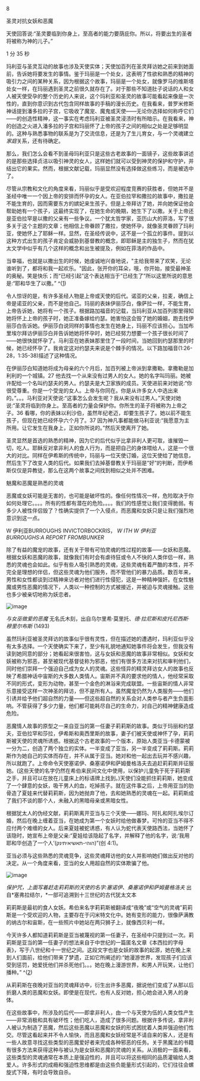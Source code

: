 <title>Familiars in Witchcraft</title><link href="9781620558478.css" rel="stylesheet" type="text/css"> 

8

圣灵对抗女妖和恶魔

天使回答说:“圣灵要临到你身上，至高者的能力要荫庇你。所以，将要出生的圣者将被称为神的儿子。”

1 分 35 秒

玛利亚与圣灵互动的故事也涉及天使实体；天使加百列在圣灵拜访她之前来到她面前，告诉她将要发生的事情。鉴于玛丽是一个处女，这表明了性欲和熟悉的精神的吸引力之间的某种关系，因为根据这个故事，玛丽是一个处女，就像罗马的维斯塔处女一样，在玛丽遇到圣灵之前很久就存在了。对于那些不知道肚子说话的人和女人被天使受孕的整个历史的人来说，这个玛利亚和圣灵的故事可能看起来像是一次性的，直到你意识到古代包含同样故事的手稿的漫长历史。在我看来，普罗米修斯神话提到潘多拉的子宫，它吸收了魔宠、魔鬼或天使——无论你选择如何称呼它们——的创造性精神，这一事实在考虑玛利亚被圣灵浸渍时有所暗示。在我看来，神的创造之火进入潘多拉的子宫和玛丽怀了上帝的孩子之间的相似之处是足够明显的。这种与熟悉事物的联系是为了交流信息，还是为了生儿育女，与一个灵魂建立*家庭*关系，还有待确定。

那么，我们怎么会看不到圣母玛利亚只是这些古老故事的一面镜子，这些故事讲述的是那些选择贞洁以吸引神灵的女人，这样她们就可以受到神灵的保护和守护，并结出它的果实。然而，根据文献记载，玛丽显然没有选择做这些练习，而是被选中了。

尽管从宗教和文化的角度来看，玛丽似乎是受欢迎程度竞赛的获胜者，但她并不是圣经中唯一一个因上帝的安排而怀孕的女人。在亚伯拉罕和撒拉的故事中，撒拉是不能生育的，因而需要东方的嫔妃来生孩子。但是上帝拜访了她，并向她保证他会帮助她有一个孩子，这最终实现了，在她生命的晚期，她生下了以撒。关于上帝还是亚伯拉罕是以撒的父亲有一些争议。一个犹太哲学家，亚历山大的菲洛，写了很多关于这个主题的文章；他相信上帝眷顾了撒拉，使她怀孕，就像圣灵眷顾了玛利亚，使她怀上了耶稣一样。显然，在圣经传说中，这不是一个孤立的事件。提到以这种方式出生的孩子肯定会威胁到基督教的概念，即耶稣是主的独生子，然而在犹太文学中似乎有几个这样的概念和出生被提及，例如在菲洛的作品中。

当幸福，也就是以撒出生的时候，她虔诚地兴奋地说，"主给我带来了欢笑，无论谁听到了，都将和我一起欢乐。"因此，张开你的耳朵，哦，你开始，接受最神圣的奥秘。笑是快乐；而“已经引起”这个表达相当于“已经生了”所以这里所说的意思是:“耶和华生了以撒。” ^([1](9781620558478_nts.xhtml#nt45))

令人惊讶的是，有许多圣经人物是上帝或天使的后代。诺亚的父亲，拉麦，确信上帝是诺亚的父亲，而不是他自己。玛丽的表妹伊丽莎白，像萨拉一样，不能生育，上帝告诉她，她将有一个孩子。根据路加福音的记载，当玛利亚从加百列那里得知她将怀上上帝的孩子时，她正准备嫁给约瑟。她害怕这会毁了她的婚姻，跑去找伊丽莎白告诉她。伊丽莎白说同样的事情也发生在她身上，玛丽不应该担心。当加布里埃尔拜访伊丽莎白并告诉她她将怀孕时，她已经努力想要一个孩子很长时间了——她很快就怀孕了。马利亚在她表妹那里住了一段时间，当她回到约瑟那里的时候，她已经怀孕了。我肯定这对约瑟夫来说是个棘手的情况。以下路加福音(1:26-28，1:35-38)描述了这种情况。

在伊丽莎白知道她将成为母亲的六个月后，加百列被上帝派到拿撒勒。拿撒勒是加利利的一个城镇。27 他去找一个从来没有过男人的女人。她的名字叫玛丽。她被许配给一个名叫约瑟夫的男人。约瑟夫是大卫家族的成员。天使进前来对她说:“你很受尊重。你是一个受宠的女人。上帝与你同在。你是从许多女人中选出来的。”。。。马利亚对天使说:“这事怎么会发生呢？我从来没有过男人。”天使对她说:“圣灵将临到你身上。至高者的力量会保护你。你所生的圣子将被称为上帝之子。36 看哪，你的表妹以利沙伯，虽然年纪老迈，却要生孩子了。她以前不能生孩子，但现在她已经怀孕六个月了。37 因为神凡事都能做马利亚说:“我愿意为主所用。让它发生在我身上，正如你所说的。”然后天使离开了她。

圣灵显然是首选的熟悉的精神，因为它的后代似乎比拿非利人更可取，谁摧毁一切，吃人。耶稣反对拿非利人的食人行为，而是把自己的身体喂给人，这是一个很大的对比。同样在伊希斯的传统中，玛丽与一位天使订婚，这位天使给了她信息，然后生下了改变人类的后代。如果我们去掉基督教关于玛丽是“好”的判断，而伊希斯仅仅是异教徒，那么在这两个故事之间找到相似之处并不困难。

魅魔和恶魔是熟悉的灵魂

恶魔或女妖可能是无害的，也可能是破坏性的。像任何性情况一样，危险取决于你如何处理它。。。。所有的性都有潜在的危险。。。。我们的性感觉让我们变得脆弱。有多少人被性伴侣毁了？性确实提供了一个入侵点，而恶魔和女妖只是让我们强烈地意识到这一点。

W 伊利亚BURROUGHS INVICTORBOCKRIS， *W ITH W 伊利亚BURROUGHS:A REPORT FROMBUNKER*

除了有益的魔宠的故事，还有关于带有可怕灵魂的性过程的故事——女妖和恶魔。根据女妖和恶魔的故事，就像我们有时会有虐待狂或令人不快的人类伴侣一样，熟悉的灵魂也会如此。似乎有些人吸引熟悉的灵魂，这些灵魂有着严酷的本性，并不完全是理想的伴侣，但这些灵魂为他们服务，而不管他们的暴力品质。数百年来，男性和女性都谈到过精神来访者对他们进行性侵犯，这是一种精神强奸。在女性魅魔或男性恶魔的情况下，人类以一种控制的方式被接近，并被迫与灵魂接触。这些也多少被亲切地称为妖恋者。

![image](images/9781620558478_018.jpg)

*与女巫做爱的恶魔* 无名氏木刻，出自乌尔里希·莫里托、*德·拉尼斯和皮托尼西斯·穆里尔布斯* (1493)

虽然玛利亚被圣灵拜访的故事似乎很有灵性，但在描述她的遭遇时，玛利亚似乎没有太多选择。一个天使确实下来了，至少有礼貌地通知她事件将会发生，但我没有读到她同意的部分；她看起来很害怕，这与女妖和恶魔的故事非常相似。女妖和女妖被称为邪恶，甚至被现代基督徒称为邪恶，他们有很多方法来对抗和审判他们，同时他们崇拜一个强迫自己成为女人的灵魂。这些怪异的精灵拜访女人的故事也反映了希腊神话中宙斯的大多数人类情人。宙斯并不真的要求他的情人，他经常采取不同的形式，变形为动物，甚至一个金色的淋浴来完成联盟。一些宙斯的情人非常乐意接受这样一次神圣的拜访，但不是所有人。虽然魔宠仍然为人类服务——他们引诱并给予他们超自然的力量——但这些超自然的关系会对人类参与者产生负面影响。不管获得了多少力量，他们都可能耗尽自己的生命力，对自己的精神健康造成危险。

恶魔情人故事的原型之一来自亚当的第一任妻子莉莉斯的故事。类似于玛丽和约瑟夫，亚伯拉罕和莎拉，伊希斯和奥西里斯的故事，妻子们被天使或神怀了孕，莉莉斯被天使的灵魂所诱惑。根据这个古老故事的一个版本，原始人类亚当·卡德蒙被一分为二，创造了两个独立的实体。一半变成了亚当，另一半变成了莉莉斯。莉莉斯作为她自己的实体而存在，并不从属于亚当。她对和他一起出去玩并不感兴趣，所以就跑了。上帝命令天使塞诺伊、桑塞诺伊和萨姆曼格洛夫去追赶莉莉斯并征服她。(这些天使的名字仍然在希伯来民间文化中使用，以保护儿童免于死于莉莉斯之手，并且可以在放在儿童床上的标语牌上找到。)天使们没能抓住莉莉斯，她变成了一个肆意的女妖，吸干男人的血，吃掉孩子。就在这件事之后，上帝用亚当的肋骨造了夏娃来代替莉莉斯，因为她抛弃了他，去和她熟悉的灵魂在一起。莉莉斯成了我们不谈的那个人，未融入的黑暗母亲或黑暗女性。

根据犹太人的伪经文献，莉莉斯离开亚当与三个天使——娜玛、阿扎和阿扎埃尔订婚，然后在晚上缠着亚当，在她成为第一个女妖时给他做春梦。可怜的亚当不得不应付两个难缠的女人。后来夏娃被蛇诱惑，有人认为蛇代表天使路西法，当她怀了该隐时，她宣布上帝是父亲:“夏娃给该隐起了名字，并解释了他的名字，说:‘我用耶和华创造了一个人’(הוהי-תאשיאיתינק)”(创 4:1)。

亚当必须与这些熟悉的灵魂竞争，这些灵魂拜访他的女人并影响她们做出反对他的决定。从一个角度来看，亚当的女人用超自然的实体欺骗了他。

![image](images/9781620558478_019.jpg)

*保护咒，上面写着赶走莉莉斯的天使的名字:塞诺伊、桑塞诺伊和萨姆曼格洛夫* 出自*塞弗拉结尔，*一部可追溯到十三世纪的古代犹太文本

莉莉斯是最初的食人女妖。希伯来名字莉莉斯被翻译成“夜晚”或“空气的灵魂”莉莉斯是一个受欢迎的人物，主要存在于闪米特文化中。她有变形的能力，很像萨满教的纳古尔和宙斯，在一些照片中她站在两只狮子上，就像西贝利一样。

今天许多人都知道莉莉斯是亚当被蔑视的第一任妻子，在圣经中只提到过一次。莉莉斯是亚当的第一任妻子的想法来自于中世纪的一篇匿名文章《本西拉的字母表》，写于八世纪和十一世纪之间。这段文字也是女妖的故事的起源，她在晚上来到人们面前，给他们带来了梦遗，正如它所阐述的:“她漫游世界，发现孩子们应该受到惩罚，她爱抚他们并杀死他们。。。她在晚上漫游世界，和男人开玩笑，让他们播种。” ^([2](9781620558478_nts.xhtml#nt46))

从莉莉斯在夜晚对亚当的灵魂拜访中，衍生出许多恶魔，据说他们变成了从那以后折磨人类的恶魔和女妖。即使是在现代，也有人反对她，担心她会进入男人的身体。

在这些故事中，所涉及的后代——即拿非利人，由一个与天使为伍的人类女性产生——非常消极和具有破坏性；他们吃人，造成了很多问题。根据许多传说，拿非利人被认为制造了恶魔，然后这些恶魔以恶魔和女妖的形式困扰着人类并强迫他们性交。尽管这看起来并不令人愉快，而且恶魔和女妖经常是不请自来的客人，还是有一些人故意寻找这些类型的恶魔爱好者来完成各种邪恶的任务。关于黑魔法的书籍有很多方法来获得这种与被认为是女妖和恶魔的灵魂的关系。从消极的一面来看，这些类型的灵魂通常在本质上是强迫性的，并且可以将这些相同的品质灌输给人类爱人。许多形式的成瘾和强迫性思维都是由这些负能量形式引起的，它们往往会螺旋式下降，有时会导致自杀。